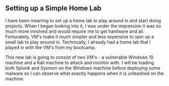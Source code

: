 ## Setting up a Simple Home Lab

I have been meaning to set up a home lab to play around in and start doing projects. When I began looking into it, I was under the impression it was so much more involved and would require me to get hardware and all. Fortunately, VM's make it much simpler and less expensive to spin up a small lab to play around in. Technically, I already had a home lab that I played in with the VM's from my bootcamp. 

This new lab is going to consist of two VM's - a vulnerable Windows 10 machine and a Kali machine to attack and monitor with. I will be loading both Splunk and Sysmon on the Windows machine before deploying some malware so I can observe what exactly happens when it is unleashed on the machine. 
